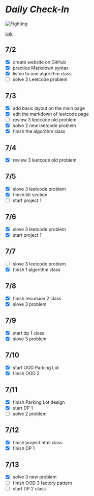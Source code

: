 # *Daily Check-In* 

![Fighting](https://img-blog.csdnimg.cn/20190910095229588.jpg?x-oss-process=image/resize,m_fixed,h_224,w_224)

[link](DailyCheck.md)

## 7/2
- [x] create website on GitHub
- [x] practice Markdown syntax
- [x] listen to one algorithm class
- [ ] solve 3 Leetcode problem

## 7/3
- [x] add basic layout on the main page
- [x] edit the markdown of leetcode page
- [ ] review 3 leetcode old problem
- [x] solve 2 new leetcode problem
- [x] finish the algorithm class

## 7/4
- [x] review 3 leetcode old problem

## 7/5
- [x] slove 3 leetcode problem
- [x] finish bit section
- [ ] start project 1

## 7/6
- [x] slove 3 leetcode problem
- [X] start project 1

## 7/7
- [ ] slove 3 leetcode problem
- [x] finish 1 algorithm class

## 7/8
- [x] finish recursion 2 class
- [x] slove 3 problem

## 7/9
- [x] start dp 1 class
- [x] slove 3 problem

## 7/10
- [x] start OOD Parking Lot
- [x] finish OOD 2

## 7/11
- [x] finish Parking Lot design
- [x] start DP 1
- [ ] solve 2 problem

## 7/12
- [x] finish project html class
- [x] finish DP 1

## 7/13
- [x] solve 3 new problem
- [ ] finish OOD 3 factory pattern
- [ ] start DP 2 class